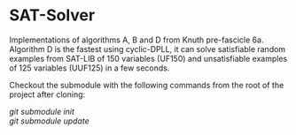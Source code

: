 SAT-Solver
==========

Implementations of algorithms A, B and D from Knuth pre-fascicle 6a. Algorithm D is the fastest using cyclic-DPLL, it can solve satisfiable random examples from SAT-LIB of 150 variables (UF150) and unsatisfiable examples of 125 variables (UUF125) in a few seconds.
  
  
Checkout the submodule with the following commands from the root of the project after cloning:

*git submodule init*  
*git submodule update*
